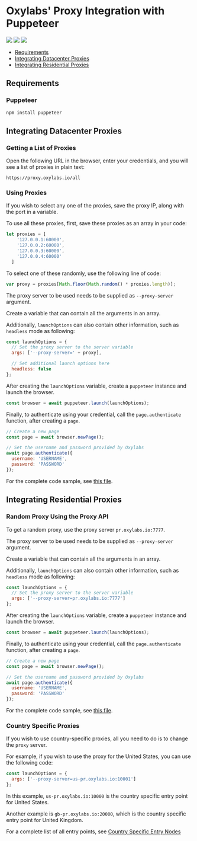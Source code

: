 # Oxylabs' Proxy Integration with Puppeteer

[<img src="https://img.shields.io/static/v1?label=&message=JavaScript&color=brightgreen" />](https://github.com/topics/javascript) [<img src="https://img.shields.io/static/v1?label=&message=Web%20Scraping&color=important" />](https://github.com/topics/web-scraping) [<img src="https://img.shields.io/static/v1?label=&message=Rotating%20Proxies&color=blueviolet" />](https://github.com/topics/rotating-proxies)
- [Requirements](#requirements)
- [Integrating Datacenter Proxies](#integrating-datacenter-proxies)
- [Integrating Residential Proxies](#integrating-residential-proxies)
## Requirements

### Puppeteer
```bash
npm install puppeteer
```

## Integrating Datacenter Proxies 

### Getting a List of Proxies

Open the following URL in the browser, enter your credentials,  and you will see a list of proxies in plain text:

```
https://proxy.oxylabs.io/all
```

### Using Proxies

If you wish to select any one of the proxies, save the proxy IP, along with the port in a variable.

To use all these proxies, first, save these proxies as an array in your code:

```javascript
let proxies = [
    '127.0.0.1:60000',
    '127.0.0.2:60000',
    '127.0.0.3:60000',
    '127.0.0.4:60000'
  ]
```

To select one of these randomly, use the following line of code:

```JavaScript
var proxy = proxies[Math.floor(Math.random() * proxies.length)];
```

The proxy server to be used needs to be supplied as `--proxy-server` argument.

Create a variable that can contain all the arguments in an array.

Additionally, `launchOptions` can also contain other information, such as `headless` mode as following:

```JavaScript
const launchOptions = {
  // Set the proxy server to the server variable
  args: ['--proxy-server=' + proxy],

  // Set additional launch options here
  headless: false
};
```

After creating the `launchOptions` variable, create a `puppeteer` instance and launch the browser.

```javascript
const browser = await puppeteer.launch(launchOptions);
```

Finally, to authenticate using your credential, call the `page.authenticate` function, after creating a `page`.

```javascript
// Create a new page
const page = await browser.newPage();

// Set the username and password provided by Oxylabs
await page.authenticate({
  username: 'USERNAME',
  password: 'PASSWORD'
});
```

For the complete code sample, see [this file](datacenter_random.js).


## Integrating Residential Proxies

### Random Proxy Using the Proxy API
To get a random proxy, use the proxy server `pr.oxylabs.io:7777`.

The proxy server to be used needs to be supplied as `--proxy-server` argument.

Create a variable that can contain all the arguments in an array.

Additionally, `launchOptions` can also contain other information, such as `headless` mode as following:

```JavaScript
const launchOptions = {
  // Set the proxy server to the server variable
  args: ['--proxy-server=pr.oxylabs.io:7777']
};
```

After creating the `launchOptions` variable, create a `puppeteer` instance and launch the browser.

```javascript
const browser = await puppeteer.launch(launchOptions);
```

Finally, to authenticate using your credential, call the `page.authenticate` function, after creating a `page`.

```javascript
// Create a new page
const page = await browser.newPage();

// Set the username and password provided by Oxylabs
await page.authenticate({
  username: 'USERNAME',
  password: 'PASSWORD'
});
```

For the complete code sample, see [this file](residential_random.js).

### Country Specific Proxies

If you wish to use country-specific proxies, all you need to do is to change the `proxy` server.

For example, if you wish to use the proxy for the United States, you can use the following code:

```javascript
const launchOptions = {
  args: ['--proxy-server=us-pr.oxylabs.io:10001']
};

```

In this example, `us-pr.oxylabs.io:10000` is the country specific entry point for United States.

Another example is `gb-pr.oxylabs.io:20000`, which is the country specific entry point for United Kingdom.

For a complete list of all entry points, see [Country Specific Entry Nodes](https://developers.oxylabs.io/residential-proxies/#country-specific-entry-nodes)
